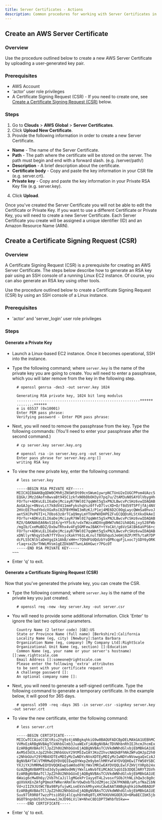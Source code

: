 ```yaml
---
title: Server Certificates - Actions
description: Common procedures for working with Server Certificates in the RightScale Cloud Management Dashboard.
---
```


## Create an AWS Server Certificate

### Overview

Use the procedure outlined below to create a new AWS Server Certificate by uploading a user-generated key pair.

### Prerequisites

* AWS Account
* 'actor' user role privileges
* A Certificate Signing Request (CSR) - If you need to create one, see [Create a Certificate Signing Request (CSR)](/cm/dashboard/clouds/aws/actions/server_certificates_actions.html#create-a-certificate-signing-request) below.

### Steps

1. Go to **Clouds** > **AWS Global** > **Server Certificates**.
2. Click **Upload New Certificate**.
3. Provide the following information in order to create a new Server Certificate.
  * **Name** - The name of the Server Certificate.
  * **Path** - The path where the certificate will be stored on the server. The path must begin and end with a forward slash. (e.g. /server/path/)
  * **Description** - A brief description about the certificate.
  * **Certificate body** - Copy and paste the key information in your CSR file (e.g. server.crt).
  * **Private key** - Copy and paste the key information in your Private RSA Key file (e.g. server.key).
4. Click **Upload**.

Once you've created the Server Certificate you will not be able to edit the Certificate or Private Key. If you want to use a different Certificate or Private Key, you will need to create a new Server Certificate. Each Server Certificate you create will be assigned a unique identifier (ID) and an Amazon Resource Name (ARN).

## Create a Certificate Signing Request (CSR)

### Overview

A Certificate Signing Request (CSR) is a prerequisite for creating an AWS Server Certificate. The steps below describe how to generate an RSA key pair using an SSH console of a running Linux EC2 instance. Of course, you can also generate an RSA key using other tools.

Use the procedure outlined below to create a Certificate Signing Request (CSR) by using an SSH console of a Linux instance.

### Prerequisites

* 'actor' and 'server_login' user role privileges

### Steps

#### Generate a Private Key

* Launch a Linux-based EC2 instance. Once it becomes operational, SSH into the instance.
* Type the following command; where `server.key` is the name of the private key you are going to create. You will need to enter a passphrase, which you will later remove from the key in the following step.

  ~~~
    # openssl genrsa -des3 -out server.key 1024

    Generating RSA private key, 1024 bit long modulus
    .........................................................++++++
    ........++++++
    e is 65537 (0x10001)
    Enter PEM pass phrase:
    Verifying password - Enter PEM pass phrase:
  ~~~

* Next, you will need to remove the passphrase from the key. Type the following commands: (You'll need to enter your passphrase after the second command.)

  ~~~
    # cp server.key server.key.org

    # openssl rsa -in server.key.org -out server.key
    Enter pass phrase for server.key.org:[]
    writing RSA key
  ~~~

* To view the new private key, enter the following command:

  ~~~
    # less server.key

    -----BEGIN RSA PRIVATE KEY-----                                                 
    MIICXQIBAAKBgQDW0CMhRjZNSWtDt09cnSWum1ywrpNCTUnU2eIUGCPPom4UAzc5
    EQGk/JMz2dAofn0wvaBt945C1zkfxN0bDbOH3yV7pq7u/ZtAM3uN0SAYOlVbygHh
    FOrTur+ADKvLELI6aDejMciayR79Wl0I7qqWmt5g5xPNJLBwcvPcSHz6vwIDAQAB
    AoGAJgc+0NsvLct7k8dV411mmFykshqVsz0ffvD7lvcXD+D/f8d59T5PfjfAj4NV
    2HVcEE7hodYbdzXGxRsC0ZFBYM9WI3mRzKJ/P1ej4ME6D2C0OgLwycQWmSa0hvoJ
    aet5XCPeP6TI+L7Obs63z8rTCaQ9myLmYTUmPWXDHPEZFvECQQDsKLStXkxDkAeI
    FOrTur+ADKvLELI6aDejMciayR79Wl0I7qqWmt5g5xPNJLBwcvPcSHz6vwIDAQAB
    RZX/OAKNAkEA6NxS1E4/g+YF5c6/vdxTWzxaNDXngBHW7oNdJihAQ4LjxyS28FWb
    /mgIb/CxeMuBDZ/DxbwTRhx4v4Fg5GMFewJBAKY+tYoCAt/g6VzSAlBk6aVPS6+c
    FOrTur+ADKvLELI6aDejMciayR79Wl0I7qqWmt5g5xPNJLBwcvPcSHz6vwIDAQAB
    xDNllyrNhqyS5vN7fTYUvxjcKakYY61L4LnulTBXbhquSJe6Hj0ZP/MTh/taR7DP
    dcFLS5CNlblaDmVgq1k1AkB/xHH+r7Q9dFUdQdzbYsQPRcqpFjLxoc7jGDY6yORK
    rlaq+sx2brTHWLMVsm1gEZDkbNTTwnLA6HGwcr7PGcOT
    -----END RSA PRIVATE KEY-----
  ~~~   

* Enter 'q' to exit.

#### Generate a Certificate Signing Request (CSR)

Now that you've generated the private key, you can create the CSR.

* Type the following command; where `server.key` is the name of the private key you just created.

  ~~~
    # openssl req -new -key server.key -out server.csr

  ~~~

* You will need to provide some additional information. Click 'Enter' to ignore the last two optional parameters.

  ~~~
    Country Name (2 letter code) [GB]:US
    State or Province Name (full name) [Berkshire]:California
    Locality Name (eg, city) [Newbury]:Santa Barbara
    Organization Name (eg, company) [My Company Ltd]:RightScale
    Organizational Unit Name (eg, section) []:Education
    Common Name (eg, your name or your server's hostname) []:www.rightscale.com
    Email Address []:someone@rightscale.com
    Please enter the following 'extra' attributes
    to be sent with your certificate request
    A challenge password []:
    An optional company name []:
  ~~~

* Next, you will need to generate a self-signed certificate. Type the following command to generate a temporary certificate. In the example below, it will good for 365 days.

  ~~~
    # openssl x509 -req -days 365 -in server.csr -signkey server.key -out server.crt
  ~~~

* To view the new certificate, enter the following command:

  ~~~
    # less server.crt

    -----BEGIN CERTIFICATE-----                                                    
    MIICwTCCAioCCQCtRiu2Yg9z4jANBgkqhkiG9w0BAQUFADCBpDELMAkGA1UEBhMC
    VVMxEzARBgNVBAgTCkNhbGlmb3JuaWExFjAUBgNVBAcTDVNhbnRhIEJhcmJhcmEx
    EzARBgNVBAoTClJpZ2h0U2NhbGUxEjAQBgNVBAsTCUVkdWNhdGlvbjEbMBkGA1UE
    AxMSd3d3LnJpZ2h0c2NhbGUuY29tMSIwIAYJKoZIhvcNAQkBFhNkZWFuQHJpZ2h0
    c2NhbGUuY29tMB4XDTExMDIyMzIwNDYxNVoXDTEyMDIyMzIwNDYxNVowgaQxCzAJ
    BgNVBAYTAlVTMRMwEQYDVQQIEwpDYWxpZm9ybmlhMRYwFAYDVQQHEw1TYW50YSBC
    YXJiYXJhMRMwEQYDVQQKEwpSaWdodFNjYWxlMRIwEAYDVQQLEwlFZHVjYXRpb24x
    GzAZBgNVBAMTEnd3dy5yaWdodHNjYWxlLmNvbTEiMCAGCSqGSIb3DQEJARYTZGVh
    EzARBgNVBAoTClJpZ2h0U2NhbGUxEjAQBgNVBAsTCUVkdWNhdGlvbjEbMBkGA1UE
    6Waig6cMw8h6y/2Vb7hCaJillgMGekPrIayydT4L2vosxfSObJthNLihQw3c8g0c
    gUXVmXEnZAfgPQmoXfWRerARmTArVOwDxbfbJdZMjecJZA7PKN8B/aPLofNaZibN
    Vd+zIIZ9JGtWCfBa98PpfujwKLseEkVxkMhyxHsCAwEAATANBgkqhkiG9w0BAQUF
    EzARBgNVBAoTClJpZ2h0U2NhbGUxEjAQBgNVBAsTCUVkdWNhdGlvbjEbMBkGA1UE
    Suu97lR9R8f7wzzPtsiO5Oj4lCquhbYmRq0TLXM7HXUVHGOERJO+6Ma8ECIbK5jb
    8GOT9ngnbU5sh3veww1JmJD96LVilW+NheC8D1DPT5Whbfb5kw==
    -----END CERTIFICATE-----
  ~~~

* Enter 'q' to exit.
